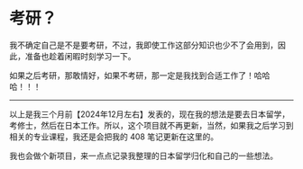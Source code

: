 # 考研？

我不确定自己是不是要考研，不过，我即使工作这部分知识也少不了会用到，因此，准备也趁着闲暇时刻学习一下。

如果之后考研，那敢情好，如果不考研，那一定是我找到合适工作了！哈哈哈！！！

****

以上是我三个月前【2024年12月左右】发表的，现在我的想法是要去日本留学，考修士，然后在日本工作。所以，这个项目就不再更新，当然，如果我之后学习到相关的专业课程，我还是会把我的 408 笔记更新在这里的。

我也会做个新项目，来一点点记录我整理的日本留学归化和自己的一些想法。
